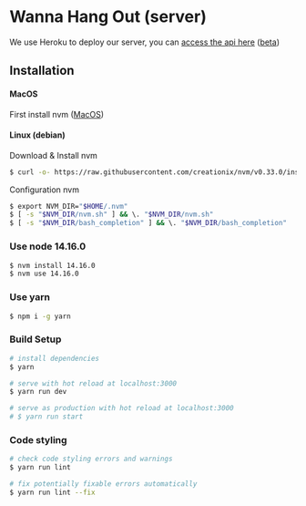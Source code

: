 # Wanna Hang Out (server)

We use Heroku to deploy our server, you can [access the api here](https://wannahangout-server.herokuapp.com) ([beta](https://wannahangout-server-beta.herokuapp.com))

## Installation
  #### MacOS
First install nvm ([MacOS](https://github.com/nvm-sh/nvm#installing-and-updating))

  #### Linux (debian)
Download & Install nvm
``` bash
$ curl -o- https://raw.githubusercontent.com/creationix/nvm/v0.33.0/install.sh | bash
```

Configuration nvm
``` bash
$ export NVM_DIR="$HOME/.nvm" 
$ [ -s "$NVM_DIR/nvm.sh" ] && \. "$NVM_DIR/nvm.sh"
$ [ -s "$NVM_DIR/bash_completion" ] && \. "$NVM_DIR/bash_completion"
```

### Use node 14.16.0

``` bash
$ nvm install 14.16.0
$ nvm use 14.16.0
```

### Use yarn

``` bash
$ npm i -g yarn
```

### Build Setup

``` bash
# install dependencies
$ yarn

# serve with hot reload at localhost:3000
$ yarn run dev

# serve as production with hot reload at localhost:3000
# $ yarn run start

```

### Code styling

``` bash
# check code styling errors and warnings
$ yarn run lint

# fix potentially fixable errors automatically
$ yarn run lint --fix

```
